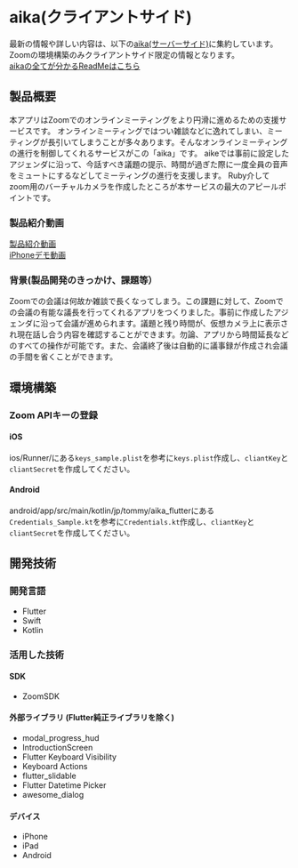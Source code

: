 # aika(クライアントサイド)
最新の情報や詳しい内容は、以下の[aika(サーバーサイド)](https://github.com/jphacks/D_2011)に集約しています。  
Zoomの環境構築のみクライアントサイド限定の情報となります。  
[aikaの全てが分かるReadMeはこちら](https://github.com/jphacks/D_2011)
## 製品概要
本アプリはZoomでのオンラインミーティングをより円滑に進めるための支援サービスです。
オンラインミーティングではつい雑談などに逸れてしまい、ミーティングが長引いてしまうことが多々あります。そんなオンラインミーティングの進行を制御してくれるサービスがこの「aika」です。
aikeでは事前に設定したアジェンダに沿って、今話すべき議題の提示、時間が過ぎた際に一度全員の音声をミュートにするなどしてミーティングの進行を支援します。
Ruby介してzoom用のバーチャルカメラを作成したところが本サービスの最大のアピールポイントです。
### 製品紹介動画
[製品紹介動画](https://youtu.be/IIrvYkngzpM)  
[iPhoneデモ動画](https://youtu.be/HdyPTUS1vMw)
### 背景(製品開発のきっかけ、課題等）
Zoomでの会議は何故か雑談で長くなってしまう。この課題に対して、Zoomでの会議の有能な議長を行ってくれるアプリをつくりました。事前に作成したアジェンダに沿って会議が進められます。議題と残り時間が、仮想カメラ上に表示され現在話し合う内容を確認することができます。勿論、アプリから時間延長などのすべての操作が可能です。また、会議終了後は自動的に議事録が作成され会議の手間を省くことができます。

## 環境構築
### Zoom APIキーの登録
#### iOS
ios/Runner/にある`keys_sample.plist`を参考に`keys.plist`作成し、`cliantKey`と`cliantSecret`を作成してください。
#### Android
android/app/src/main/kotlin/jp/tommy/aika_flutterにある`Credentials_Sample.kt`を参考に`Credentials.kt`作成し、`cliantKey`と`cliantSecret`を作成してください。

## 開発技術
### 開発言語
- Flutter
- Swift
- Kotlin

### 活用した技術
#### SDK
- ZoomSDK

#### 外部ライブラリ (Flutter純正ライブラリを除く)
- modal_progress_hud
- IntroductionScreen
- Flutter Keyboard Visibility
- Keyboard Actions
- flutter_slidable
- Flutter Datetime Picker
- awesome_dialog

#### デバイス
- iPhone
- iPad
- Android
